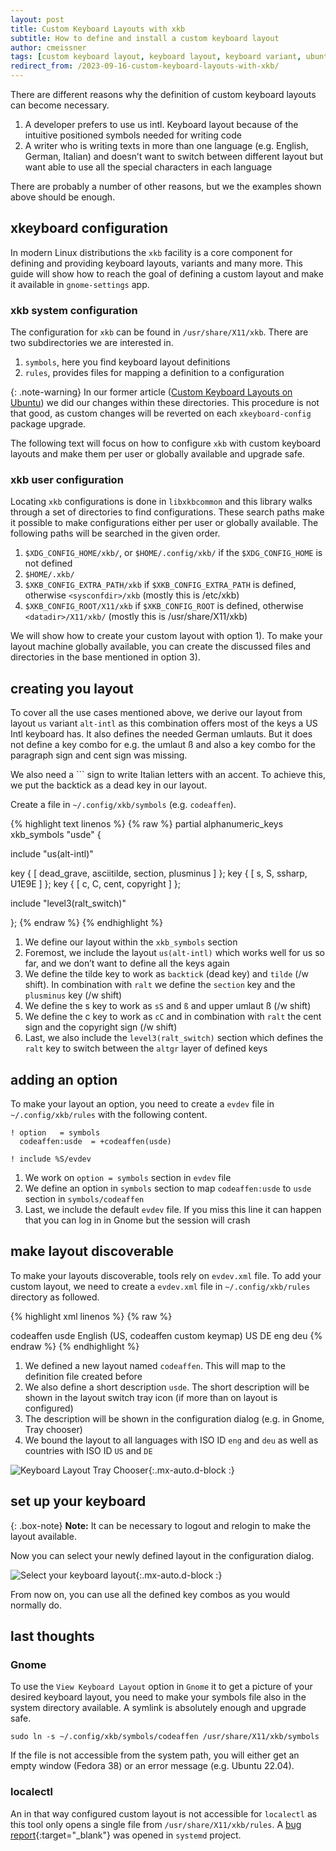 ```yaml
---
layout: post
title: Custom Keyboard Layouts with xkb
subtitle: How to define and install a custom keyboard layout
author: cmeissner
tags: [custom keyboard layout, keyboard layout, keyboard variant, ubuntu, fedora, X11, xkb, Wayland]
redirect_from: /2023-09-16-custom-keyboard-layouts-with-xkb/
---
```


There are different reasons why the definition of custom keyboard layouts can become necessary.

1. A developer prefers to use us intl. Keyboard layout because of the intuitive positioned symbols needed for writing code
2. A writer who is writing texts in more than one language (e.g. English, German, Italian) and doesn’t want to switch between different layout but want able to use all the special characters in each language

There are probably a number of other reasons, but we the examples shown above should be enough.

## xkeyboard configuration

In modern Linux distributions the `xkb` facility is a core component for defining and providing keyboard layouts, variants and many more. This guide will show how to reach the goal of defining a custom layout and make it available in `gnome-settings` app.

### xkb system configuration

The configuration for `xkb` can be found in `/usr/share/X11/xkb`. There are two subdirectories we are interested in.

1. `symbols`, here you find keyboard layout definitions
2. `rules`, provides files for mapping a definition to a configuration

{: .note-warning}
In our former article ([Custom Keyboard Layouts on Ubuntu](/2022-02-07-custom-keyboard-layout)) we did our changes within these directories. This procedure is not that good, as custom changes will be reverted on each `xkeyboard-config` package upgrade.

The following text will focus on how to configure `xkb` with custom keyboard layouts and make them per user or globally available and upgrade safe.

### xkb user configuration

Locating `xkb` configurations is done in `libxkbcommon` and this library walks through a set of directories to find configurations. These search paths make it possible to make configurations either per user or globally available. The following paths will be searched in the given order.

1. `$XDG_CONFIG_HOME/xkb/`, or `$HOME/.config/xkb/` if the `$XDG_CONFIG_HOME` is not defined
2. `$HOME/.xkb/`
3. `$XKB_CONFIG_EXTRA_PATH/xkb` if `$XKB_CONFIG_EXTRA_PATH` is defined, otherwise `<sysconfdir>/xkb` (mostly this is /etc/xkb)
4. `$XKB_CONFIG_ROOT/X11/xkb` if `$XKB_CONFIG_ROOT` is defined, otherwise `<datadir>/X11/xkb/` (mostly this is /usr/share/X11/xkb)

We will show how to create your custom layout with option 1). To make your layout machine globally available, you can create the discussed files and directories in the base mentioned in option 3).

## creating you layout

To cover all the use cases mentioned above, we derive our layout from layout `us` variant `alt-intl` as this combination offers most of the keys a US Intl keyboard has. It also defines the needed German umlauts. But it does not define a key combo for e.g. the umlaut ß and also a key combo for the paragraph sign and cent sign was missing.

We also need a ``` sign to write Italian letters with an accent. To achieve this, we put the backtick as a dead key in our layout.

Create a file in `~/.config/xkb/symbols` (e.g. `codeaffen`).

<!-- markdownlint-disable MD033 -->
{% highlight text linenos %}
{% raw %}
partial alphanumeric_keys
xkb_symbols "usde" {

   include "us(alt-intl)"

   key <TLDE> { [ dead_grave, asciitilde, section,    plusminus    ] };
   key <AC02> { [          s,          S,  ssharp,    U1E9E        ] };
   key <AB03> { [          c,          C,    cent,    copyright    ] };

   include "level3(ralt_switch)"

};
{% endraw %}
{% endhighlight %}
<!-- markdownlint-enable MD033 -->

1. We define our layout within the `xkb_symbols` section
2. Foremost, we include the layout `us(alt-intl)` which works well for us so far, and we don’t want to define all the keys again
3. We define the tilde key to work as `backtick` (dead key) and `tilde` (/w shift). In combination with `ralt` we define the `section` key and the `plusminus` key (/w shift)
4. We define the s key to work as `sS` and `ß` and upper umlaut ß (/w shift)
5. We define the c key to work as `cC` and in combination with `ralt` the cent sign and the copyright sign  (/w shift)
6. Last, we also include the `level3(ralt_switch)` section which defines the `ralt` key to switch between the `altgr` layer of defined keys

## adding an option

To make your layout an option, you need to create a `evdev` file in `~/.config/xkb/rules` with the following content.

```evdev
! option   = symbols
  codeaffen:usde  = +codeaffen(usde)

! include %S/evdev
```

1. We work on `option = symbols` section in `evdev` file
2. We define an option in `symbols` section to map `codeaffen:usde` to `usde` section in `symbols/codeaffen`
3. Last, we include the default `evdev` file. If you miss this line it can happen that you can log in in Gnome but the session will crash

## make layout discoverable

To make your layouts discoverable, tools rely on `evdev.xml` file. To add your custom layout, we need to create a `evdev.xml` file in `~/.config/xkb/rules` directory as followed.

<!-- markdownlint-disable MD033 -->
{% highlight xml linenos %}
{% raw %}
<?xml version="1.0" encoding="UTF-8"?>
<!DOCTYPE xkbConfigRegistry SYSTEM "xkb.dtd">
<xkbConfigRegistry version="1.1">
  <layoutList>
    <layout>
      <configItem>
        <name>codeaffen</name>
        <shortDescription>usde</shortDescription>
        <description>English (US, codeaffen custom keymap)</description>
        <countryList>
          <iso3166Id>US</iso3166Id>
          <iso3166Id>DE</iso3166Id>
        </countryList>
        <languageList>
          <iso639Id>eng</iso639Id>
          <iso639Id>deu</iso639Id>
        </languageList>
      </configItem>
    </layout>
  </layoutList>
</xkbConfigRegistry>
{% endraw %}
{% endhighlight %}
<!-- markdownlint-enable MD033 -->

1. We defined a new layout named `codeaffen`. This will map to the definition file created before
2. We also define a short description `usde`. The short description will be shown in the layout switch tray icon (if more than on layout is configured)
3. The description will be shown in the configuration dialog (e.g. in Gnome, Tray chooser)
4. We bound the layout to all languages with ISO ID `eng` and `deu` as well as countries with ISO ID `US` and `DE`

![Keyboard Layout Tray Chooser](/assets/img/select_keyboard_layout_tray.png){:.mx-auto.d-block :}

## set up your keyboard

{: .box-note}
**Note:** It can be necessary to logout and relogin to make the layout available.

Now you can select your newly defined layout in the configuration dialog.

![Select your keyboard layout](/assets/img/select_keyboard_layout_fedora.png){:.mx-auto.d-block :}

From now on, you can use all the defined key combos as you would normally do.

## last thoughts

### Gnome

To use the `View Keyboard Layout` option in `Gnome` it to get a picture of your desired keyboard layout, you need to make your symbols file also in the system directory available. A symlink is absolutely enough and upgrade safe.

```shell
sudo ln -s ~/.config/xkb/symbols/codeaffen /usr/share/X11/xkb/symbols
```

If the file is not accessible from the system path, you will either get an empty window (Fedora 38) or an error message (e.g. Ubuntu 22.04).

### localectl

An in that way configured custom layout is not accessible for `localectl` as this tool only opens a single file from `/usr/share/X11/xkb/rules`. A [bug report](https://github.com/systemd/systemd/issues/29178){:target="_blank"} was opened in `systemd` project.
